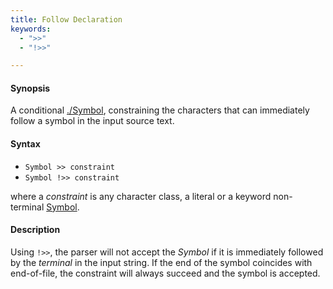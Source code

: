 ```yaml
---
title: Follow Declaration
keywords:
  - ">>"
  - "!>>"

---
```


#### Synopsis

A conditional [./Symbol](../../../../../Rascal/Declarations/SyntaxDefinition/Symbol/), constraining the characters that can immediately follow a symbol in the input source text.

#### Syntax

*  `Symbol >> constraint` 
*  `Symbol !>> constraint`


where a _constraint_ is any character class, a literal or a keyword non-terminal [Symbol](../../../../../Rascal/Declarations/SyntaxDefinition/Symbol/).

#### Description

Using `!>>`, the parser will not accept the _Symbol_ if it is immediately followed by the _terminal_ in the input string. If the end of the symbol coincides with end-of-file, the constraint will always succeed and the symbol is accepted.


